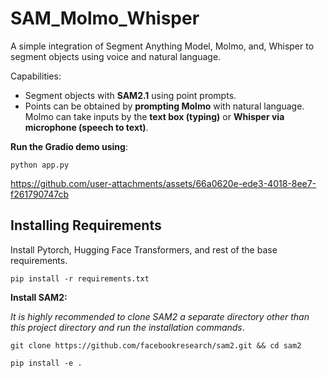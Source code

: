 # SAM_Molmo_Whisper
A simple integration of Segment Anything Model, Molmo, and, Whisper to segment objects using voice and natural language.

Capabilities:

* Segment objects with **SAM2.1** using point prompts.
* Points can be obtained by **prompting Molmo** with natural language. Molmo can take inputs by the **text box (typing)** or **Whisper via microphone (speech to text)**.

**Run the Gradio demo using**:

```
python app.py
```

https://github.com/user-attachments/assets/66a0620e-ede3-4018-8ee7-f261790747cb

## Installing Requirements

Install Pytorch, Hugging Face Transformers, and rest of the base requirements.

```
pip install -r requirements.txt
```

**Install SAM2:**

*It is highly recommended to clone SAM2 a separate directory other than this project directory and run the installation commands*.

```
git clone https://github.com/facebookresearch/sam2.git && cd sam2

pip install -e .
```

